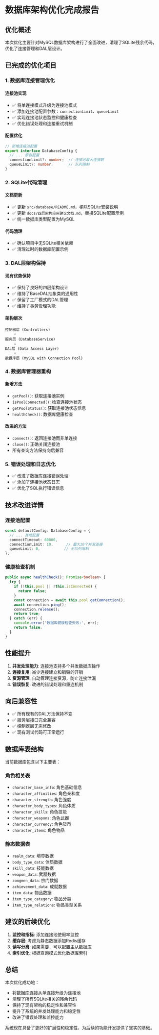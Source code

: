 # 数据库架构优化完成报告

## 优化概述

本次优化主要针对MySQL数据库架构进行了全面改进，清理了SQLite残余代码，优化了连接管理和DAL层设计。

## 已完成的优化项目

### 1. 数据库连接管理优化

#### 连接池实现
- ✅ 将单连接模式升级为连接池模式
- ✅ 添加连接池配置参数：`connectionLimit`、`queueLimit`
- ✅ 实现连接池状态监控和健康检查
- ✅ 优化错误处理和连接重试机制

#### 配置优化
```typescript
// 新增连接池配置
export interface DatabaseConfig {
  // ... 原有配置
  connectionLimit?: number;  // 连接池最大连接数
  queueLimit?: number;       // 队列限制
}
```

### 2. SQLite代码清理

#### 文档更新
- ✅ 更新 `src/database/README.md`，移除SQLite安装说明
- ✅ 更新 `docs/四层架构应用建议文档.md`，替换SQLite配置示例
- ✅ 统一数据库类型配置为MySQL

#### 代码清理
- ✅ 确认项目中无SQLite相关依赖
- ✅ 清理过时的数据库配置示例

### 3. DAL层架构保持

#### 现有优势保持
- ✅ 保持了良好的四层架构设计
- ✅ 维持了BaseDAL抽象类的通用性
- ✅ 保留了工厂模式的DAL管理
- ✅ 维持了事务管理功能

#### 架构层次
```
控制器层 (Controllers)
    ↓
服务层 (DatabaseService)
    ↓
DAL层 (Data Access Layer)
    ↓
数据库层 (MySQL with Connection Pool)
```

### 4. 数据库管理器重构

#### 新增方法
- `getPool()`: 获取连接池实例
- `isPoolConnected()`: 检查连接池状态
- `getPoolStatus()`: 获取连接池状态信息
- `healthCheck()`: 数据库健康检查

#### 改进的方法
- `connect()`: 返回连接池而非单连接
- `close()`: 正确关闭连接池
- 所有查询方法保持向后兼容

### 5. 错误处理和日志优化

- ✅ 改进了数据库连接错误处理
- ✅ 添加了连接池状态日志
- ✅ 优化了SQL执行错误信息

## 技术改进详情

### 连接池配置
```typescript
const defaultConfig: DatabaseConfig = {
  // ... 其他配置
  connectTimeout: 60000,
  connectionLimit: 10,      // 最大10个并发连接
  queueLimit: 0,           // 无队列限制
};
```

### 健康检查机制
```typescript
public async healthCheck(): Promise<boolean> {
  try {
    if (!this.pool || !this.isConnected) {
      return false;
    }
    const connection = await this.pool.getConnection();
    await connection.ping();
    connection.release();
    return true;
  } catch (err) {
    console.error('数据库健康检查失败:', err);
    return false;
  }
}
```

## 性能提升

1. **并发处理能力**: 连接池支持多个并发数据库操作
2. **连接复用**: 减少连接建立和销毁的开销
3. **资源管理**: 自动管理连接资源，防止连接泄漏
4. **错误恢复**: 改进的错误处理和重连机制

## 向后兼容性

- ✅ 所有现有的DAL方法保持不变
- ✅ 服务层接口完全兼容
- ✅ 控制器层无需修改
- ✅ 现有测试代码可正常运行

## 数据库表结构

当前数据库包含以下主要表：

### 角色相关表
- `character_base_info`: 角色基础信息
- `character_affinities`: 角色亲和度
- `character_strength`: 角色强度
- `character_body_types`: 角色体质
- `character_skills`: 角色技能
- `character_weapons`: 角色武器
- `character_currency`: 角色货币
- `character_items`: 角色物品

### 静态数据表
- `realm_data`: 境界数据
- `body_type_data`: 体质数据
- `skill_data`: 技能数据
- `weapon_data`: 武器数据
- `zongmen_data`: 宗门数据
- `achievement_data`: 成就数据
- `item_data`: 物品数据
- `item_type_category`: 物品分类
- `item_type_relations`: 物品类型关系

## 建议的后续优化

1. **监控和指标**: 添加连接池使用率监控
2. **缓存层**: 考虑为静态数据添加Redis缓存
3. **读写分离**: 如果需要，可以配置主从数据库
4. **索引优化**: 根据查询模式优化数据库索引

## 总结

本次优化成功地：
- 将数据库连接从单连接升级为连接池
- 清理了所有SQLite相关的残余代码
- 保持了现有架构的稳定性和兼容性
- 提升了系统的并发处理能力和稳定性
- 改进了错误处理和监控能力

系统现在具备了更好的扩展性和稳定性，为后续的功能开发提供了坚实的基础。